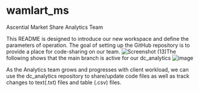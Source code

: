 # wamlart_ms
Ascential Market Share Analytics Team

This README is designed to introduce our new workspace and define the parameters of operation. The goal of setting up the GitHub repository is to provide a place for code-sharing on our team. ![Screenshot (13)](https://user-images.githubusercontent.com/100659541/217077972-28313624-9b22-4fe6-af3c-16ab07a4d3c3.png)The following shows that the main branch is active for our dc_analytics
![image](https://user-images.githubusercontent.com/124629607/217083008-3988e16c-0855-4b8f-b654-a4f730fed951.png)

As the Analytics team grows and progresses with client workload, we can use the dc_analytics repository to share/update code files as well as track changes to text(.txt) files and table (.csv) files. 


